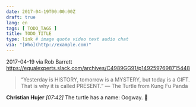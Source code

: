 ```yaml
---
date: 2017-04-19T00:00:00Z
draft: true
lang: en
tags: [ TODO_TAGS ]
title: TODO_TITLE
type: link # image quote video text audio chat
via: "[Who](http://example.com)"
---
```



2017-04-19 via Rob Barrett
https://equalexperts.slack.com/archives/C4989GG91/p1492597698715448

> “Yesterday is HISTORY, tomorrow is a MYSTERY, but today is a GIFT. That is why it is called PRESENT.”
> — The Turtle from Kung Fu Panda

**Christian Hujer** *[*07:42*]*
The turtle has a name: Oogway. :slightly_smiling_face:
